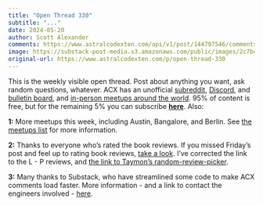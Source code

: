 ```yaml
---
title: "Open Thread 330"
subtitle: "..."
date: 2024-05-20
author: Scott Alexander
comments: https://www.astralcodexten.com/api/v1/post/144797546/comments?&all_comments=true
image: https://substack-post-media.s3.amazonaws.com/public/images/2c7b43d0-05a8-41d8-a755-d714f7e91afa_255x255.webp
original-url: https://www.astralcodexten.com/p/open-thread-330
---
```

This is the weekly visible open thread. Post about anything you want, ask random questions, whatever. ACX has an unofficial [subreddit](https://www.reddit.com/r/slatestarcodex/), [Discord](https://discord.gg/RTKtdut), and [bulletin board](https://www.datasecretslox.com/index.php), and [in-person meetups around the world](https://www.lesswrong.com/community?filters%5B0%5D=SSC). 95% of content is free, but for the remaining 5% you can subscribe **[here](https://astralcodexten.substack.com/subscribe?)**. Also:

**1:** More meetups this week, including Austin, Bangalore, and Berlin. See [the meetups list](/p/spring-meetups-everywhere-2024) for more information.

**2:** Thanks to everyone who’s rated the book reviews. If you missed Friday’s post and feel up to rating book reviews, [take a look](/p/choose-book-review-finalists-2024). I’ve corrected the link to the L - P reviews, and [the link to Taymon’s random-review-picker](https://us-central1-acx-book-review-contest-2023.cloudfunctions.net/random-review-2024).

**3:** Many thanks to Substack, who have streamlined some code to make ACX comments load faster. More information - and a link to contact the engineers involved - [here](/p/open-thread-329/comment/56618392).
